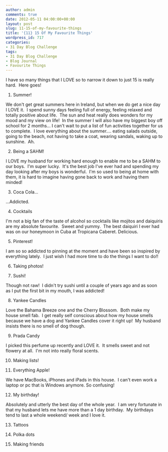 ```yaml
---
author: admin
comments: true
date: 2012-05-11 04:00:00+00:00
layout: post
slug: 11-15-of-my-favourite-things
title: '{11} 15 Of My Favourite Things'
wordpress_id: 717
categories:
- 31 Day Blog Challenge
tags:
- 31 Day Blog Challenge
- Blog Journal
- Favourite Things
---
```


I have so many things that I LOVE so to narrow it down to just 15 is really hard.  Here goes!

1. Summer!

We don't get great summers here in Ireland, but when we do get a nice day I LOVE it.  I spend sunny days feeling full of energy, feeling relaxed and totally positive about life.  The sun and heat really does wonders for my mood and my view on life!  In the summer I will also have my biggest boy off school for 2 months... I can't wait to put a list of fun activities together for us to complete.  I love everything about the summer.... eating salads outside, going to the beach, not having to take a coat, wearing sandals, waking up to sunshine.  Ah.

2. Being a SAHM!

I LOVE my husband for working hard enough to enable me to be a SAHM to our boys.  I'm super lucky.  It's the best job I've ever had and spending my day looking after my boys is wonderful.  I'm so used to being at home with them, it is hard to imagine having gone back to work and having them minded!

3. Coca Cola...

...Addicted.

4. Cocktails


I'm not a big fan of the taste of alcohol so cocktails like mojitos and daiquiris are my absolute favourite.  Sweet and yummy.  The best daiquiri I ever had was on our honeymoon in Cuba at Tropicana Caberet. Delicious.








5. Pinterest!


I am so so addicted to pinning at the moment and have been so inspired by everything lately.  I just wish I had more time to do the things I want to do!!

6. Taking photos!

7. Sushi!

Though not raw!  I didn't try sushi until a couple of years ago and as soon as I put the first bit in my mouth, I was addicted!

8. Yankee Candles

Love the Bahama Breeze one and the Cherry Blossom.  Both make my house smell fab.  I get really self conscious about how my house smells because we have a dog and Yankee Candles cover it right up!  My husband insists there is no smell of dog though.

9. Prada Candy

I picked this perfume up recently and LOVE it.  It smells sweet and not flowery at all.  I'm not into really floral scents.

10. Making lists!

11. Everything Apple!

We have MacBooks, iPhones and iPads in this house.  I can't even work a laptop or pc that is Windows anymore. So confusing!

12. My birthday!

Absolutely and utterly the best day of the whole year.  I am very fortunate in that my husband lets me have more than a 1 day birthday.  My birthdays tend to last a whole weekend/ week and I love it.

13. Tattoos

14. Polka dots

15. Making friends
